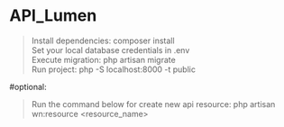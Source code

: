 # API_Lumen

> Install dependencies: composer install<br />
> Set your local database credentials in .env<br />
> Execute migration: php artisan migrate<br />
> Run project: php -S localhost:8000 -t public

#optional:
> Run the command below for create new api resource:
> php artisan wn:resource <resource_name>


